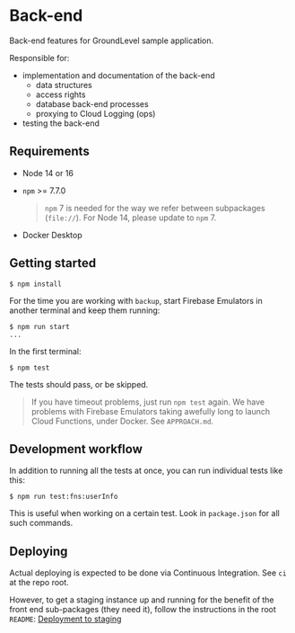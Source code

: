 # Back-end

Back-end features for GroundLevel sample application.

Responsible for:

- implementation and documentation of the back-end
   - data structures
   - access rights
   - database back-end processes 
   - proxying to Cloud Logging (ops)
- testing the back-end


## Requirements

- Node 14 or 16
- `npm` >= 7.7.0

   >`npm` 7 is needed for the way we refer between subpackages (`file://`). For Node 14, please update to `npm` 7.

- Docker Desktop

<!-- 
developed with:
- macOS 11.4
- node 16.5
- npm 7.19

- Docker Desktop 3.5.2 with: 1 CPU core, 1.5 GB RAM
-->

## Getting started

```
$ npm install
```

<!-- Editor's note
Ideally, we just instruct people to `npm test` and it automatically launches Firebase Emulators (and shuts them down.

It used to be like this. However, timeouts and Docker jams caused to (hopefully, temporarily) go to this "keep emulators running all the time" approach.
-->

For the time you are working with `backup`, start Firebase Emulators in another terminal and keep them running:

```
$ npm run start
...
```

In the first terminal:

```
$ npm test
```

The tests should pass, or be skipped.

>If you have timeout problems, just run `npm test` again. We have problems with Firebase Emulators taking awefully long to launch Cloud Functions, under Docker. See `APPROACH.md`.

## Development workflow

<!-- was
```
$ npm start
```

This launches the Firebase emulator in one terminal, and automatically picks up changes to the sources.

You can then run individual tests against it (see `package.json` for the precise name of commands).
-->

In addition to running all the tests at once, you can run individual tests like this:

```
$ npm run test:fns:userInfo
```

This is useful when working on a certain test. Look in `package.json` for all such commands.

## Deploying

Actual deploying is expected to be done via Continuous Integration. See `ci` at the repo root.

However, to get a staging instance up and running for the benefit of the front end sub-packages (they need it), follow the instructions in the root `README`: [Deployment to staging](../../README.md#deployment-to-staging)

